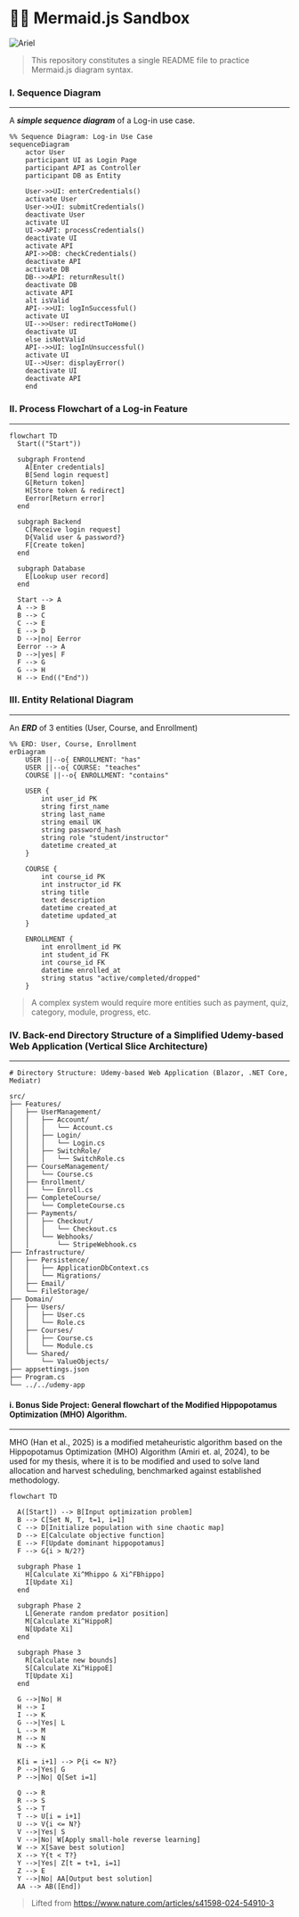 # 🧜‍♀️ Mermaid.js Sandbox
![Ariel](https://images.genius.com/b246eacb8eb8a9a01a0ed79ed9273040.690x388x41.gif)

> This repository constitutes a single README file to practice Mermaid.js diagram syntax.


### I. Sequence Diagram
---
A ***simple sequence diagram*** of a Log-in use case.
```mermaid
%% Sequence Diagram: Log-in Use Case
sequenceDiagram
    actor User
    participant UI as Login Page
    participant API as Controller
    participant DB as Entity
    
    User->>UI: enterCredentials()
    activate User
    User->>UI: submitCredentials()
    deactivate User
    activate UI
    UI->>API: processCredentials()
    deactivate UI
    activate API
    API->>DB: checkCredentials()
    deactivate API
    activate DB
    DB-->>API: returnResult()
    deactivate DB
    activate API
    alt isValid
    API-->>UI: logInSuccessful() 
    activate UI
    UI-->>User: redirectToHome()
    deactivate UI
    else isNotValid
    API-->>UI: logInUnsuccessful()
    activate UI
    UI-->User: displayError()
    deactivate UI
    deactivate API
    end
```

### II. Process Flowchart of a Log-in Feature
---
``` mermaid
flowchart TD
  Start(("Start"))
  
  subgraph Frontend
    A[Enter credentials]
    B[Send login request]
    G[Return token]
    H[Store token & redirect]
    Eerror[Return error]
  end
  
  subgraph Backend
    C[Receive login request]
    D{Valid user & password?}
    F[Create token]
  end
  
  subgraph Database
    E[Lookup user record]
  end
  
  Start --> A
  A --> B
  B --> C
  C --> E
  E --> D
  D -->|no| Eerror
  Eerror --> A
  D -->|yes| F
  F --> G
  G --> H
  H --> End(("End"))
```

### III. Entity Relational Diagram
---
An ***ERD*** of 3 entities (User, Course, and Enrollment)
```mermaid
%% ERD: User, Course, Enrollment
erDiagram
    USER ||--o{ ENROLLMENT: "has"
    USER ||--o{ COURSE: "teaches"
    COURSE ||--o{ ENROLLMENT: "contains"

    USER {
        int user_id PK
        string first_name
        string last_name
        string email UK
        string password_hash
        string role "student/instructor"
        datetime created_at
    }
    
    COURSE {
        int course_id PK
        int instructor_id FK
        string title
        text description
        datetime created_at
        datetime updated_at
    }
    
    ENROLLMENT {
        int enrollment_id PK
        int student_id FK
        int course_id FK
        datetime enrolled_at
        string status "active/completed/dropped"
    }
```

> A complex system would require more entities such as payment, quiz, category, module, progress, etc.

### IV. Back-end Directory Structure of a Simplified Udemy-based Web Application (Vertical Slice Architecture)
---
```text
# Directory Structure: Udemy-based Web Application (Blazor, .NET Core, Mediatr)

src/
├── Features/                      
│   ├── UserManagement/
│   │   ├── Account/              
│   │   │   └── Account.cs
│   │   ├── Login/
│   │   │   └── Login.cs
│   │   ├── SwitchRole/
│   │   │   └── SwitchRole.cs
│   ├── CourseManagement/
│   │   └── Course.cs
│   ├── Enrollment/
│   │   └── Enroll.cs
│   ├── CompleteCourse/
│   │   └── CompleteCourse.cs
│   ├── Payments/
│   │   ├── Checkout/
│   │   │   └── Checkout.cs
│   │   └── Webhooks/
│   │       └── StripeWebhook.cs
├── Infrastructure/                
│   ├── Persistence/
│   │   ├── ApplicationDbContext.cs
│   │   └── Migrations/
│   ├── Email/
│   └── FileStorage/
├── Domain/                        
│   ├── Users/
│   │   ├── User.cs
│   │   └── Role.cs
│   ├── Courses/
│   │   ├── Course.cs
│   │   └── Module.cs
│   └── Shared/
│       └── ValueObjects/
├── appsettings.json
├── Program.cs
└── ../../udemy-app                 
```



#### i. Bonus Side Project: General flowchart of the Modified Hippopotamus Optimization (MHO) Algorithm.
---
MHO (Han et al., 2025) is a modified metaheuristic algorithm based on the  Hippopotamus Optimization (MHO) Algorithm (Amiri et. al, 2024), to be used for my thesis, where it is to be modified and used to solve land allocation and harvest scheduling, benchmarked against established methodology.

```mermaid
flowchart TD

  A([Start]) --> B[Input optimization problem]
  B --> C[Set N, T, t=1, i=1]
  C --> D[Initialize population with sine chaotic map]
  D --> E[Calculate objective function]
  E --> F[Update dominant hippopotamus]
  F --> G{i > N/2?}

  subgraph Phase 1
    H[Calculate Xi^Mhippo & Xi^FBhippo]
    I[Update Xi]
  end

  subgraph Phase 2
    L[Generate random predator position]
    M[Calculate Xi^HippoR]
    N[Update Xi]
  end

  subgraph Phase 3
    R[Calculate new bounds]
    S[Calculate Xi^HippoE]
    T[Update Xi]
  end

  G -->|No| H
  H --> I
  I --> K
  G -->|Yes| L
  L --> M
  M --> N
  N --> K

  K[i = i+1] --> P{i <= N?}
  P -->|Yes| G
  P -->|No| Q[Set i=1]

  Q --> R
  R --> S
  S --> T
  T --> U[i = i+1]
  U --> V{i <= N?}
  V -->|Yes| S
  V -->|No| W[Apply small-hole reverse learning]
  W --> X[Save best solution]
  X --> Y{t < T?}
  Y -->|Yes| Z[t = t+1, i=1]
  Z --> E
  Y -->|No| AA[Output best solution]
  AA --> AB([End])
```
> Lifted from https://www.nature.com/articles/s41598-024-54910-3
